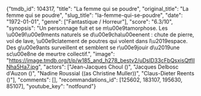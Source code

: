{"tmdb_id": 104317, "title": "La femme qui se poudre", "original_title": "La femme qui se poudre", "slug_title": "la-femme-qui-se-poudre", "date": "1972-01-01", "genre": ["Fantastique / Horreur"], "score": "6.3/10", "synopsis": "Un personnage fuit et se m\u00e9tamorphose. Les \u00e9l\u00e9ments naturels se d\u00e9cha\u00eenent : chute de pierre, vol de lave, \u00e9clatement de poutres qui volent dans l\u2019espace. Des g\u00e9ants surveillent et semblent se r\u00e9jouir d\u2019une sc\u00e8ne de meurtre collectif.", "image": "https://image.tmdb.org/t/p/w185_and_h278_bestv2/uDslD33cFbQsxisQtfIINha5Ha7.jpg", "actors": ["Jean-Jacques Choul ()", "Jacques Delbosc d'Auzon ()", "Nadine Roussial ((as Christine Muller))", "Claus-Dieter Reents ()"], "comments": [], "recommandations_id": [125602, 183107, 195630, 85107], "youtube_key": "notfound"}